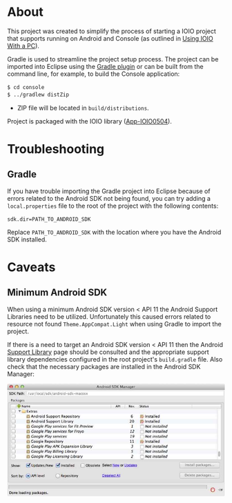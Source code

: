 # About

This project was created to simplify the process of starting a IOIO project that supports running on Android and Console (as outlined in [Using IOIO With a PC](https://github.com/ytai/ioio/wiki/Using-IOIO-With-a-PC)).

Gradle is used to streamline the project setup process. The project can be imported into Eclipse using the [Gradle plugin](https://github.com/spring-projects/eclipse-integration-gradle) or can be built from the command line, for example, to build the Console application:

```bash
$ cd console
$ ../gradlew distZip
```

* ZIP file will be located in `build/distributions`.

Project is packaged with the IOIO library ([App-IOIO0504](https://github.com/ytai/ioio/wiki/Downloads#client-software-and-ioio-application-firmware-images)).


# Troubleshooting

## Gradle

If you have trouble importing the Gradle project into Eclipse because of errors related to the Android SDK not being found, you can try adding a `local.properties` file to the root of the project with the following contents:

```
sdk.dir=PATH_TO_ANDROID_SDK
```

Replace `PATH_TO_ANDROID_SDK` with the location where you have the Android SDK installed.


# Caveats

## Minimum Android SDK

When using a minimum Android SDK version < API 11 the Android Support Libraries need to be utilized. Unfortunately this caused errors related to resource not found `Theme.AppCompat.Light` when using Gradle to import the project.

If there is a need to target an Android SDK version < API 11 then the Android [Support Library](http://developer.android.com/tools/support-library/index.html) page should be consulted and the appropriate support library dependencies configured in the root project's `build.gradle` file. Also check that the necessary packages are installed in the Android SDK Manager:

![Android SDK Manager](android_sdk_manager.jpg)
